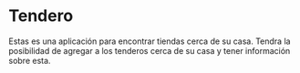 # Tendero
Estas es una aplicación para encontrar tiendas cerca de su casa. Tendra la posibilidad de agregar a los tenderos cerca de su casa y tener información sobre esta.

